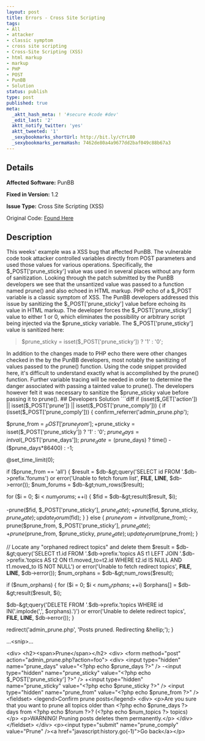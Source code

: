 ```yaml
---
layout: post
title: Errors - Cross Site Scripting
tags:
- All
- attacker
- classic symptom
- cross site scripting
- Cross-Site Scripting (XSS)
- html markup
- markup
- PHP
- POST
- PunBB
- Solution
status: publish
type: post
published: true
meta:
  _aktt_hash_meta: ! '#secure #code #dev'
  _edit_last: '2'
  aktt_notify_twitter: 'yes'
  aktt_tweeted: '1'
  _sexybookmarks_shortUrl: http://bit.ly/cYrL80
  _sexybookmarks_permaHash: 7462de80a4a9677dd2baf049c88b67a3
---
```

## Details
__Affected Software:__ PunBB

__Fixed in Version:__  1.2

__Issue Type:__ Cross Site Scripting (XSS)

Original Code: <a title="Errors" href="http://spotthevuln.com/2010/08/errors/" target="_blank">Found    Here</a>
## Description
This weeks' example was a XSS bug that affected PunBB. The vulnerable code took attacker controlled variables directly from POST parameters and used those values for various operations. Specifically, the $_POST['prune_sticky'] value was used in several places without any form of sanitization. Looking through the patch submitted by the PunBB developers we see that the unsantized value was passed to a function named prune() and also echoed in HTML markup. PHP echo of a $_POST variable is a classic symptom of XSS. The PunBB developers addressed this issue by sanitizing the $_POST['prune_sticky'] value before echoing its value in HTML markup. The developer forces the $_POST['prune_sticky'] value to either 1 or 0, which eliminates the possibility or arbitrary script being injected via the $prune_sticky variable. The $_POST['prune_sticky'] value is sanitized here:
<blockquote>$prune_sticky = isset($_POST['prune_sticky']) ? '1' : '0';</blockquote>
In addition to the changes made to PHP echo there were other changes checked in the by the PunBB developers, most notably the sanitizing of values passed to the prune() function. Using the code snippet provided here, it's difficult to understand exactly what is accomplished by the prune() function. Further variable tracing will be needed in order to determine the danger associated with passing a tainted value to prune(). The developers however felt it was necessary to sanitize the $prune_sticky value before passing it to prune().
## Developers Solution
```diff
if (isset($_GET['action']) || isset($_POST['prune']) || isset($_POST['prune_comply']))
{
if (isset($_POST['prune_comply']))
{
confirm_referrer('admin_prune.php');

$prune_from = $_POST['prune_from'];
+$prune_sticky = isset($_POST['prune_sticky']) ? '1' : '0';
$prune_days = intval($_POST['prune_days']);
$prune_date = ($prune_days) ? time() - ($prune_days*86400) : -1;

@set_time_limit(0);

if ($prune_from == 'all')
{
$result = $db-&gt;query('SELECT id FROM '.$db-&gt;prefix.'forums') or error('Unable to fetch forum list', __FILE__, __LINE__, $db-&gt;error());
$num_forums = $db-&gt;num_rows($result);

for ($i = 0; $i &lt; $num_forums; ++$i)
{
$fid = $db-&gt;result($result, $i);

-prune($fid, $_POST['prune_sticky'], $prune_date);
+prune($fid, $prune_sticky, $prune_date);
update_forum($fid);
}
}
else
{
$prune_from = intval($prune_from);
-prune($prune_from, $_POST['prune_sticky'], $prune_date);
+prune($prune_from, $prune_sticky, $prune_date);
update_forum($prune_from);
}

// Locate any "orphaned redirect topics" and delete them
$result = $db-&gt;query('SELECT t1.id FROM '.$db-&gt;prefix.'topics AS t1 LEFT JOIN '.$db-&gt;prefix.'topics AS t2 ON t1.moved_to=t2.id WHERE t2.id IS NULL AND t1.moved_to IS NOT NULL') or error('Unable to fetch redirect topics', __FILE__, __LINE__, $db-&gt;error());
$num_orphans = $db-&gt;num_rows($result);

if ($num_orphans)
{
for ($i = 0; $i &lt; $num_orphans; ++$i)
$orphans[] = $db-&gt;result($result, $i);

$db-&gt;query('DELETE FROM '.$db-&gt;prefix.'topics WHERE id IN('.implode(',', $orphans).')') or error('Unable to delete redirect topics', __FILE__, __LINE__, $db-&gt;error());
}

redirect('admin_prune.php', 'Posts pruned. Redirecting &amp;hellip;');
}

...&lt;snip&gt;...

&lt;div&gt;
&lt;h2&gt;&lt;span&gt;Prune&lt;/span&gt;&lt;/h2&gt;
&lt;div&gt;
&lt;form method="post" action="admin_prune.php?action=foo"&gt;
&lt;div&gt;
&lt;input type="hidden" name="prune_days" value="&lt;?php echo $prune_days ?&gt;" /&gt;
-&lt;input type="hidden" name="prune_sticky" value="&lt;?php echo $_POST['prune_sticky'] ?&gt;" /&gt;
+&lt;input type="hidden" name="prune_sticky" value="&lt;?php echo $prune_sticky ?&gt;" /&gt;
&lt;input type="hidden" name="prune_from" value="&lt;?php echo $prune_from ?&gt;" /&gt;
&lt;fieldset&gt;
&lt;legend&gt;Confirm prune posts&lt;/legend&gt;
&lt;div&gt;
&lt;p&gt;Are you sure that you want to prune all topics older than &lt;?php echo $prune_days ?&gt; days from &lt;?php echo $forum ?&gt;? (&lt;?php echo $num_topics ?&gt; topics)&lt;/p&gt;
&lt;p&gt;WARNING! Pruning posts deletes them permanently.&lt;/p&gt;
&lt;/div&gt;
&lt;/fieldset&gt;
&lt;/div&gt;
&lt;p&gt;&lt;input type="submit" name="prune_comply" value="Prune" /&gt;&lt;a href="javascript:history.go(-1)"&gt;Go back&lt;/a&gt;&lt;/p&gt;
```
